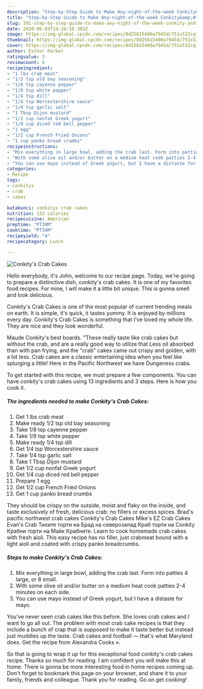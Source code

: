 ```yaml
---
description: "Step-by-Step Guide to Make Any-night-of-the-week Conkity&amp;#39;s Crab Cakes"
title: "Step-by-Step Guide to Make Any-night-of-the-week Conkity&amp;#39;s Crab Cakes"
slug: 391-step-by-step-guide-to-make-any-night-of-the-week-conkity-and-39-s-crab-cakes
date: 2020-06-03T14:24:10.302Z
image: https://img-global.cpcdn.com/recipes/8d25615400a7945d/751x532cq70/conkitys-crab-cakes-recipe-main-photo.jpg
thumbnail: https://img-global.cpcdn.com/recipes/8d25615400a7945d/751x532cq70/conkitys-crab-cakes-recipe-main-photo.jpg
cover: https://img-global.cpcdn.com/recipes/8d25615400a7945d/751x532cq70/conkitys-crab-cakes-recipe-main-photo.jpg
author: Esther Parker
ratingvalue: 3
reviewcount: 6
recipeingredient:
- "1 lbs crab meat"
- "1/2 tsp old bay seasoning"
- "1/8 tsp cayenne pepper"
- "1/8 tsp white pepper"
- "1/4 tsp dill"
- "1/4 tsp Worcestershire sauce"
- "1/4 tsp garlic salt"
- "1 Tbsp Dijon mustard"
- "1/2 cup nonfat Greek yogurt"
- "1/4 cup diced red bell pepper"
- "1 egg"
- "1/2 cup French Fried Onions"
- "1 cup panko bread crumbs"
recipeinstructions:
- "Mix everything in large bowl, adding the crab last. Form into patties 4 large, or 8 small."
- "With some olive oil and/or butter on a medium heat cook patties 2-4 minutes on each side."
- "You can use mayo instead of Greek yogurt, but I have a distaste for mayo."
categories:
- Recipe
tags:
- conkitys
- crab
- cakes

katakunci: conkitys crab cakes 
nutrition: 132 calories
recipecuisine: American
preptime: "PT30M"
cooktime: "PT34M"
recipeyield: "4"
recipecategory: Lunch

---
```



![Conkity&#39;s Crab Cakes](https://img-global.cpcdn.com/recipes/8d25615400a7945d/751x532cq70/conkitys-crab-cakes-recipe-main-photo.jpg)

Hello everybody, it's John, welcome to our recipe page. Today, we're going to prepare a distinctive dish, conkity&#39;s crab cakes. It is one of my favorites food recipes. For mine, I will make it a little bit unique. This is gonna smell and look delicious.

Conkity&#39;s Crab Cakes is one of the most popular of current trending meals on earth. It is simple, it's quick, it tastes yummy. It is enjoyed by millions every day. Conkity&#39;s Crab Cakes is something that I've loved my whole life. They are nice and they look wonderful.

Maude Conkity&#39;s best boards. &#34;These really taste like crab cakes but without the crab, and are a really good way to utilize that Less oil absorbed than with pan frying, and the &#34;crab&#34; cakes came out crispy and golden, with a lot less. Crab cakes are a classic entertaining idea when you feel like splurging a little! Here in the Pacific Northwest we have Dungeness crabs.


To get started with this recipe, we must prepare a few components. You can have conkity&#39;s crab cakes using 13 ingredients and 3 steps. Here is how you cook it.

<!--inarticleads1-->

##### The ingredients needed to make Conkity&#39;s Crab Cakes:

1. Get 1 lbs crab meat
1. Make ready 1/2 tsp old bay seasoning
1. Take 1/8 tsp cayenne pepper
1. Take 1/8 tsp white pepper
1. Make ready 1/4 tsp dill
1. Get 1/4 tsp Worcestershire sauce
1. Take 1/4 tsp garlic salt
1. Take 1 Tbsp Dijon mustard
1. Get 1/2 cup nonfat Greek yogurt
1. Get 1/4 cup diced red bell pepper
1. Prepare 1 egg
1. Get 1/2 cup French Fried Onions
1. Get 1 cup panko bread crumbs


They should be crispy on the outside, moist and flaky on the inside, and taste exclusively of fresh, delicious crab: no fillers or excess spices. Brad&#39;s pacific northwest crab cakes Conkity&#39;s Crab Cakes Mike&#39;s EZ Crab Cakes Evan&#39;s Crab Тихите торти на Брад на северозапад Краб торти на Conkity Крабни торти на Майк Крабните. Learn to cook homemade crab cakes with fresh aioli. This easy recipe has no filler, just crabmeat bound with a light aioli and coated with crispy panko breadcrumbs. 

<!--inarticleads2-->

##### Steps to make Conkity&#39;s Crab Cakes:

1. Mix everything in large bowl, adding the crab last. Form into patties 4 large, or 8 small.
1. With some olive oil and/or butter on a medium heat cook patties 2-4 minutes on each side.
1. You can use mayo instead of Greek yogurt, but I have a distaste for mayo.


You&#39;ve never seen crab cakes like this before. She loves crab cakes and I want to go all out. The problem with most crab cake recipes is that they include a bunch of crap that is supposed to make it taste better but instead just muddies up the taste. Crab cakes and football — that&#39;s what Maryland does. Get the recipe from Alexandra Cooks ». 

So that is going to wrap it up for this exceptional food conkity&#39;s crab cakes recipe. Thanks so much for reading. I am confident you will make this at home. There is gonna be more interesting food in home recipes coming up. Don't forget to bookmark this page on your browser, and share it to your family, friends and colleague. Thank you for reading. Go on get cooking!
